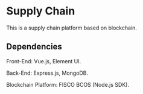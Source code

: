 # Supply Chain

This is a supply chain platform based on blockchain.

## Dependencies

Front-End: Vue.js, Element UI.

Back-End: Express.js, MongoDB.

Blockchain Platform: FISCO BCOS (Node.js SDK).